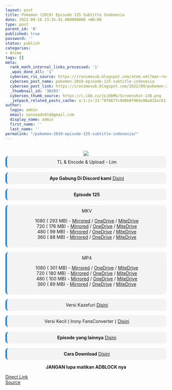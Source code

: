 ```yaml
---
layout: post
title: Pokemon (2019) Episode 125 Subtitle Indonesia
date: 2022-09-16 23:35:41.000000000 +00:00
type: post
parent_id: '0'
published: true
password: ''
status: publish
categories:
- Anime
tags: []
meta:
  rank_math_internal_links_processed: '1'
  _wpas_done_all: '1'
  cyberseo_rss_source: https://ironimesub.blogspot.com/atom.xml?max-results=150
  cyberseo_post_name: pokemon-2019-episode-125-subtitle-indonesia
  cyberseo_post_link: https://ironimesub.blogspot.com/2022/09/pokemon-2019-episode-125-subtitle.html
  _thumbnail_id: '30203'
  cyberseo_thumb_source: https://i.ibb.co/jLcDbMk/Screenshot-138.png
  _jetpack_related_posts_cache: a:1:{s:32:"8f6677c9d6b0f903e98ad32ec61f8deb";a:2:{s:7:"expires";i:1663433989;s:7:"payload";a:3:{i:0;a:1:{s:2:"id";i:27635;}i:1;a:1:{s:2:"id";i:27775;}i:2;a:1:{s:2:"id";i:27779;}}}}
author:
  login: admin
  email: senseads014@gmail.com
  display_name: admin
  first_name: ''
  last_name: ''
permalink: "/pokemon-2019-episode-125-subtitle-indonesia/"
---
```


<div style="text-align: center">
<br />
<img src="{{ site.baseurl }}/assets/2022/09/Screenshot-138.png" />
<div style="background-color: #f3f3f3;border-left: 5px solid #2288dd;border-radius: 10px;padding: 10px">
TL &amp; Encode &amp; Upload - Lim</div>
<p></p>
<div style="background-color: #f3f3f3;border-left: 5px solid #2288dd;border-radius: 10px;padding: 10px">
<strong>Ayo Gabung Di Discord kami</strong> <a href="https://discord.gg/aNHRkNeY">Disini</a>
</div>
<p></p>
<div style="background-color: #f3f3f3;border-left: 5px solid #2288dd;border-radius: 10px;padding: 10px">
<strong>Episode 125</strong> </div>
<p></p>
<div style="background-color: #f3f3f3;border-left: 5px solid #2288dd;border-radius: 10px;padding: 10px">
MKV
<p>1080 ( 293 MB) - <a href="https://mir.cr/1XETEQGL">Mirrored</a> / <a href="https://smkn1stg-my.sharepoint.com/:v:/g/personal/irony_smkn1sintang_sch_id/EcjbtG3dRg1NnxX1Ff7kXIgBbv30igiVWSG4DSTyacVPkA?e=8BSqY2">OneDrive</a> / <a href="https://mitedrive.my.id/view/3d912843495911d">MiteDrive</a><br />
720 ( 176 MB) - <a href="https://mir.cr/1JDQNEP7">Mirrored</a> / <a href="https://smkn1stg-my.sharepoint.com/:v:/g/personal/irony_smkn1sintang_sch_id/EZ5C6kx-JVdOt8olGgdAZa0B1APYDVxte6cacWU6lJk78A?e=LYW4W6">OneDrive</a> / <a href="https://mitedrive.my.id/view/ab21e1">MiteDrive</a><br />
480 ( 99 MB) - <a href="https://mir.cr/1JXR9IQL">Mirrored</a> / <a href="https://smkn1stg-my.sharepoint.com/:v:/g/personal/irony_smkn1sintang_sch_id/EfHyNxunivdGrYGLRyMGkpoBKjeT_viG04v2PFf4IABy3A?e=yIVfaC">OneDrive</a> / <a href="https://mitedrive.my.id/view/70d9816610c">MiteDrive</a><br />
360 ( 88 MB) - <a href="https://mir.cr/LDST29DQ">Mirrored</a> / <a href="https://smkn1stg-my.sharepoint.com/:v:/g/personal/irony_smkn1sintang_sch_id/EXaQRDRAeLJOn3lfOSOZsfUBSWcMf6EPoNKwXK9OZA-Vmw?e=BkvgmC">OneDrive</a> / <a href="https://mitedrive.my.id/view/a6d749da2657749">MiteDrive</a></p>
</div>
<p></p>
<div style="background-color: #f3f3f3;border-left: 5px solid #2288dd;border-radius: 10px;padding: 10px">
MP4
<p>1080 ( 301 MB) - <a href="https://mir.cr/OWRCFD9K">Mirrored</a> / <a href="https://smkn1stg-my.sharepoint.com/:v:/g/personal/irony_smkn1sintang_sch_id/EbFR6aVWps9Aul-WznXZ-LQByCB88_wFXpnSz4M3KtCg-g?e=gTNOXA">OneDrive</a> / <a href="https://mitedrive.my.id/view/1824bbe370d">MiteDrive</a><br />
720 ( 180 MB) - <a href="https://mir.cr/DMEIZGDV">Mirrored</a> / <a href="https://smkn1stg-my.sharepoint.com/:v:/g/personal/irony_smkn1sintang_sch_id/ESZ6fn68NN5PpwEKqLaeMpcBJRWKaCycpi2x1j_Y_f4SOg?e=yck9dn">OneDrive</a> / <a href="https://mitedrive.my.id/view/799592c6542779b">MiteDrive</a><br />
480 ( 100 MB) - <a href="https://mir.cr/PDW5D7QI">Mirrored</a> / <a href="https://smkn1stg-my.sharepoint.com/:v:/g/personal/irony_smkn1sintang_sch_id/EQU01CK0xnBBsJC4GiNOop8BhtXf_K-WDx08e_C90AoULg?e=9gj8kh">OneDrive</a> / <a href="https://mitedrive.my.id/view/c0441674c6270e2">MiteDrive</a><br />
360 ( 89 MB) - <a href="https://mir.cr/0NCCH4WQ">Mirrored</a> / <a href="https://smkn1stg-my.sharepoint.com/:v:/g/personal/irony_smkn1sintang_sch_id/ESPR9iG2pNZFtU7dNUZ7noABMpJykPoY04keEEDHlFhhDw?e=02Px4a">OneDrive</a> / <a href="https://mitedrive.my.id/view/a22bcb20a7cc3b5">MiteDrive</a></p>
</div>
<p></p>
<div style="background-color: #f3f3f3;border-left: 5px solid #2288dd;border-radius: 10px;padding: 10px">
Versi Kazefuri <a href="https://kazefuri.net/pokemon-2019-episode-125-subtitle-indonesia/">Disini</a>
</div>
<p></p>
<div style="background-color: #f3f3f3;border-left: 5px solid #2288dd;border-radius: 10px;padding: 10px">
Versi Kecil ( Irony FansConverter ) <a href="https://ironysub.net/pokemon-2019/">Disini</a>
</div>
<p></p>
<div style="background-color: #f3f3f3;border-left: 5px solid #2288dd;border-radius: 10px;padding: 10px">
<strong>Episode yang lainnya</strong> <a href="https://ironimesub.blogspot.com/p/pokemon-2019.html">Disini</a>
</div>
<p></p>
<div style="background-color: #f3f3f3;border-left: 5px solid #2288dd;border-radius: 10px;padding: 10px">
<strong>Cara Download</strong> <a href="https://ironimesub.blogspot.com/2022/04/cara-mendownload-di-mirrored.html">Disini</a>
</div>
<p><strong>JANGAN lupa matikan ADBLOCK nya</strong></p>
</div>
<div class="divbtn"> <a href="https://handymansurrender.com/fihup8buzv?key=94550f7ce39444073321dde3b8782f97" class="btn"><i class="fa fa-download"></i> Direct Link</a> <br /><a href="https://ironimesub.blogspot.com/2022/09/pokemon-2019-episode-125-subtitle.html">Source</a> </div>
